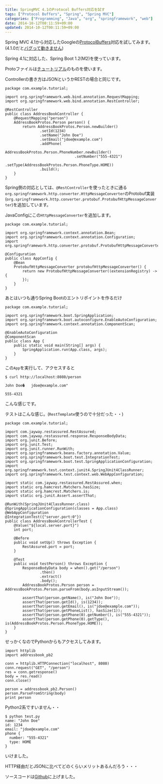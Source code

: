 ```yaml
---
title: SpringMVC 4.1のProtocol Buffers対応を試す
tags: ["Protocol Buffers", "Spring", "Spring MVC"]
categories: ["Programming", "Java", "org", "springframework", "web"]
date: 2014-10-12T00:11:59+09:00
updated: 2014-10-12T00:11:59+09:00
---
```


Spring MVC 4.1から対応したGoogleの[ProtocolBuffers](https://developers.google.com/protocol-buffers/)対応を試してみます。(4.1.0だと[バグって動きません](https://jira.spring.io/browse/SPR-12229))

Spring 4.1に対応した、Spring Boot 1.2(M2)を使っています。

Protoファイルは[チュートリアル](https://developers.google.com/protocol-buffers/docs/javatutorial)のものを使います。

Controllerの書き方はJSONというかRESTの場合と同じです。

```
package com.example.tutorial;

import org.springframework.web.bind.annotation.RequestMapping;
import org.springframework.web.bind.annotation.RestController;

@RestController
public class AddressBookController {
    @RequestMapping("person")
    AddressBookProtos.Person person() {
        return AddressBookProtos.Person.newBuilder()
                .setId(1234)
                .setName("John Doe")
                .setEmail("jdoe@example.com")
                .addPhone(
                        AddressBookProtos.Person.PhoneNumber.newBuilder()
                                .setNumber("555-4321")
                                .setType(AddressBookProtos.Person.PhoneType.HOME))
                .build();
    }
}
```

Spring側の対応としては、`@RestController`を使ったときに通る`org.springframework.http.converter.HttpMessageConverter`のProtobuf実装(`org.springframework.http.converter.protobuf.ProtobufHttpMessageConverter`)を追加しています。

JavaConfigにこの`HttpMessageConverter`を追加します。

```
package com.example.tutorial;

import org.springframework.context.annotation.Bean;
import org.springframework.context.annotation.Configuration;
import org.springframework.http.converter.protobuf.ProtobufHttpMessageConverter;

@Configuration
public class AppConfig {
    @Bean
    ProtobufHttpMessageConverter protobufHttpMessageConverter() {
        return new ProtobufHttpMessageConverter((extensionRegistry) -> {
        });
    }
}
```

あとはいつも通りSpring Bootのエントリポイントを作るだけ

```
package com.example.tutorial;

import org.springframework.boot.SpringApplication;
import org.springframework.boot.autoconfigure.EnableAutoConfiguration;
import org.springframework.context.annotation.ComponentScan;

@EnableAutoConfiguration
@ComponentScan
public class App {
    public static void main(String[] args) {
        SpringApplication.run(App.class, args);
    }
}
```
この`App`を実行して、アクセスすると

```
$ curl http://localhost:8080/person

John Doe�	jdoe@example.com"

555-4321
```

こんな感じです。


テストはこんな感じ。(`RestTemplate`使うので十分だった・・)

```
package com.example.tutorial;

import com.jayway.restassured.RestAssured;
import com.jayway.restassured.response.ResponseBodyData;
import org.junit.Before;
import org.junit.Test;
import org.junit.runner.RunWith;
import org.springframework.beans.factory.annotation.Value;
import org.springframework.boot.test.IntegrationTest;
import org.springframework.boot.test.SpringApplicationConfiguration;
import org.springframework.test.context.junit4.SpringJUnit4ClassRunner;
import org.springframework.test.context.web.WebAppConfiguration;

import static com.jayway.restassured.RestAssured.when;
import static org.hamcrest.Matchers.hasSize;
import static org.hamcrest.Matchers.is;
import static org.junit.Assert.assertThat;

@RunWith(SpringJUnit4ClassRunner.class)
@SpringApplicationConfiguration(classes = App.class)
@WebAppConfiguration
@IntegrationTest({"server.port:0"})
public class AddressBookControllerTest {
    @Value("${local.server.port}")
    int port;

    @Before
    public void setUp() throws Exception {
        RestAssured.port = port;
    }

    @Test
    public void testPerson() throws Exception {
        ResponseBodyData body = when().get("/person")
                .then()
                .extract()
                .body();
        AddressBookProtos.Person person = AddressBookProtos.Person.parseFrom(body.asInputStream());

        assertThat(person.getName(), is("John Doe"));
        assertThat(person.getId(), is(1234));
        assertThat(person.getEmail(), is("jdoe@example.com"));
        assertThat(person.getPhoneList(), hasSize(1));
        assertThat(person.getPhone(0).getNumber(), is("555-4321"));
        assertThat(person.getPhone(0).getType(), is(AddressBookProtos.Person.PhoneType.HOME));
    }
}
```

せっかくなのでPythonからもアクセスしてみます。

```
import httplib
import addressbook_pb2

conn = httplib.HTTPConnection("localhost", 8080)
conn.request("GET", "/person")
res = conn.getresponse()
body = res.read()
conn.close()

person = addressbook_pb2.Person()
person.ParseFromString(body)
print person
```

Python2系ですいません・・

```
$ python test.py 
name: "John Doe"
id: 1234
email: "jdoe@example.com"
phone {
  number: "555-4321"
  type: HOME
}
```

いけました。

HTTP経由だとJSONに比べてどのくらいメリットあるんだろう・・・

ソースコードは[Github](https://github.com/making/spring-mvc-tutorial-protobuf)に上げました。
